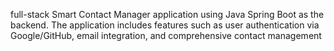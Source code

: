 full-stack Smart Contact Manager application using Java Spring Boot as the backend. The application includes features such as user authentication via Google/GitHub, email integration, and comprehensive contact management
